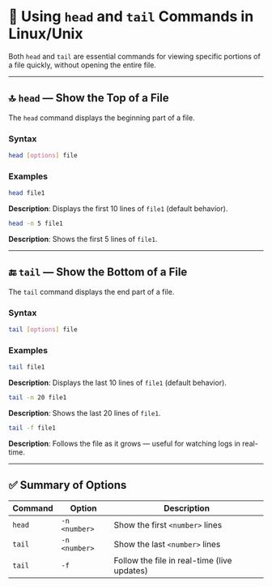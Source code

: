 # 📘 **Using `head` and `tail` Commands in Linux/Unix**

Both `head` and `tail` are essential commands for viewing specific portions of a file quickly, without opening the entire file.

---

## 🔝 `head` — Show the Top of a File

The `head` command displays the beginning part of a file.

### Syntax

```bash
head [options] file
```

### Examples

```bash
head file1
```

**Description**:
Displays the first 10 lines of `file1` (default behavior).

```bash
head -n 5 file1
```

**Description**:
Shows the first 5 lines of `file1`.

---

## 🔚 `tail` — Show the Bottom of a File

The `tail` command displays the end part of a file.

### Syntax

```bash
tail [options] file
```

### Examples

```bash
tail file1
```

**Description**:
Displays the last 10 lines of `file1` (default behavior).

```bash
tail -n 20 file1
```

**Description**:
Shows the last 20 lines of `file1`.

```bash
tail -f file1
```

**Description**:
Follows the file as it grows — useful for watching logs in real-time.

---

## ✅ Summary of Options

| Command | Option        | Description                                 |
| ------- | ------------- | ------------------------------------------- |
| `head`  | `-n <number>` | Show the first `<number>` lines             |
| `tail`  | `-n <number>` | Show the last `<number>` lines              |
| `tail`  | `-f`          | Follow the file in real-time (live updates) |

